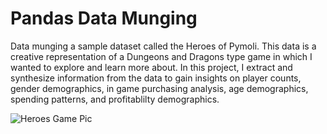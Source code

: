 # Pandas Data Munging

Data munging a sample dataset called the Heroes of Pymoli.  This data is a creative representation of a Dungeons and Dragons type game in which I wanted to explore and learn more about.  In this project, I extract and synthesize information from the data to gain insights on player counts, gender demographics, in game purchasing analysis, age demographics, spending patterns, and profitablilty demographics.

![Heroes Game Pic](https://raw.githubusercontent.com/hgmhd7/Pandas-Data-Munging/master/heroes_game.jpg)
